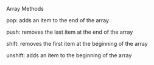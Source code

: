 Array Methods

pop: adds an item to the end of the array

push: removes the last item at the end of the array

shift: removes the first item at the beginning of the array

unshift: adds an item to the beginning of the array
